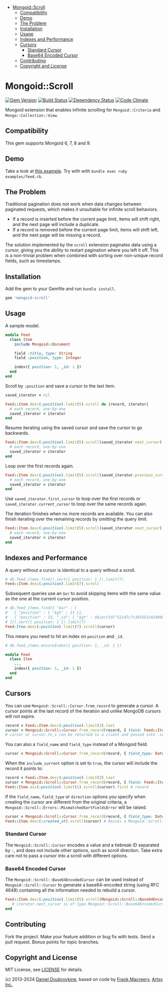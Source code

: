 - [Mongoid::Scroll](#mongoidscroll)
  - [Compatibility](#compatibility)
  - [Demo](#demo)
  - [The Problem](#the-problem)
  - [Installation](#installation)
  - [Usage](#usage)
  - [Indexes and Performance](#indexes-and-performance)
  - [Cursors](#cursors)
    - [Standard Cursor](#standard-cursor)
    - [Base64 Encoded Cursor](#base64-encoded-cursor)
  - [Contributing](#contributing)
  - [Copyright and License](#copyright-and-license)

# Mongoid::Scroll

[![Gem Version](https://badge.fury.io/rb/mongoid-scroll.svg)](https://badge.fury.io/rb/mongoid-scroll)
[![Build Status](https://github.com/mongoid/mongoid-scroll/actions/workflows/ci.yml/badge.svg)](https://github.com/mongoid/mongoid-scroll/actions/workflows/ci.yml)
[![Dependency Status](https://gemnasium.com/mongoid/mongoid-scroll.svg)](https://gemnasium.com/mongoid/mongoid-scroll)
[![Code Climate](https://codeclimate.com/github/mongoid/mongoid-scroll.svg)](https://codeclimate.com/github/mongoid/mongoid-scroll)

Mongoid extension that enables infinite scrolling for `Mongoid::Criteria` and `Mongo::Collection::View`.

## Compatibility

This gem supports Mongoid 6, 7, 8 and 9.

## Demo

Take a look at [this example](examples/feed.rb). Try with with `bundle exec ruby examples/feed.rb`.

## The Problem

Traditional pagination does not work when data changes between paginated requests, which makes it unsuitable for infinite scroll behaviors.

* If a record is inserted before the current page limit, items will shift right, and the next page will include a duplicate.
* If a record is removed before the current page limit, items will shift left, and the next page will be missing a record.

The solution implemented by the `scroll` extension paginates data using a cursor, giving you the ability to restart pagination where you left it off. This is a non-trivial problem when combined with sorting over non-unique record fields, such as timestamps.

## Installation

Add the gem to your Gemfile and run `bundle install`.

```ruby
gem 'mongoid-scroll'
```

## Usage

A sample model.

```ruby
module Feed
  class Item
    include Mongoid::Document

    field :title, type: String
    field :position, type: Integer

    index({ position: 1, _id: 1 })
  end
end
```

Scroll by `:position` and save a cursor to the last item.

```ruby
saved_iterator = nil

Feed::Item.desc(:position).limit(5).scroll do |record, iterator|
  # each record, one-by-one
  saved_iterator = iterator
end
```

Resume iterating using the saved cursor and save the cursor to go backwards.

```ruby
Feed::Item.desc(:position).limit(5).scroll(saved_iterator.next_cursor) do |record, iterator|
  # each record, one-by-one
  saved_iterator = iterator
end
```

Loop over the first records again.

```ruby
Feed::Item.desc(:position).limit(5).scroll(saved_iterator.previous_cursor) do |record, iterator|
  # each record, one-by-one
  saved_iterator = iterator
end
```

Use `saved_iterator.first_cursor` to loop over the first records or `saved_iterator.current_cursor` to loop over the same records again.

The iteration finishes when no more records are available. You can also finish iterating over the remaining records by omitting the query limit.

```ruby
Feed::Item.desc(:position).limit(5).scroll(saved_iterator.next_cursor) do |record, iterator|
  # each record, one-by-one
  saved_iterator = iterator
end
```

## Indexes and Performance

A query without a cursor is identical to a query without a scroll.

``` ruby
# db.feed_items.find().sort({ position: 1 }).limit(7)
Feed::Item.desc(:position).limit(7).scroll
```

Subsequent queries use an `$or` to avoid skipping items with the same value as the one at the current cursor position.

``` ruby
# db.feed_items.find({ "$or" : [
#   { "position" : { "$gt" : 13 }},
#   { "position" : 13, "_id": { "$gt" : ObjectId("511d7c7c3b5552c92400000e") }}
# ]}).sort({ position: 1 }).limit(7)
Feed:Item.desc(:position).limit(7).scroll(cursor)
```

This means you need to hit an index on `position` and `_id`.

``` ruby
# db.feed_items.ensureIndex({ position: 1, _id: 1 })

module Feed
  class Item
    ...
    index({ position: 1, _id: 1 })
  end
end
```

## Cursors

You can use `Mongoid::Scroll::Cursor.from_record` to generate a cursor. A cursor points at the last record of the iteration and unlike MongoDB cursors will not expire.

```ruby
record = Feed::Item.desc(:position).limit(3).last
cursor = Mongoid::Scroll::Cursor.from_record(record, { field: Feed::Item.fields["position"] })
# cursor or cursor.to_s can be returned to a client and passed into .scroll(cursor)
```

You can also a `field_name` and `field_type` instead of a Mongoid field.

```ruby
cursor = Mongoid::Scroll::Cursor.from_record(record, { field_type: DateTime, field_name: "position" })
```

When the `include_current` option is set to `true`, the cursor will include the record it points to:

```ruby
record = Feed::Item.desc(:position).limit(3).last
cursor = Mongoid::Scroll::Cursor.from_record(record, { field: Feed::Item.fields["position"], include_current: true })
Feed::Item.asc(:position).limit(1).scroll(cursor).first # record
```

If the `field_name`, `field_type` or `direction` options you specify when creating the cursor are different from the original criteria, a `Mongoid::Scroll::Errors::MismatchedSortFieldsError` will be raised.

```ruby
cursor = Mongoid::Scroll::Cursor.from_record(record, { field_type: DateTime, field_name: "position" })
Feed::Item.desc(:created_at).scroll(cursor) # Raises a Mongoid::Scroll::Errors::MismatchedSortFieldsError
```

### Standard Cursor

The `Mongoid::Scroll::Cursor` encodes a value and a tiebreak ID separated by `:`, and does not include other options, such as scroll direction. Take extra care not to pass a cursor into a scroll with different options.

### Base64 Encoded Cursor

The `Mongoid::Scroll::Base64EncodedCursor` can be used instead of `Mongoid::Scroll::Cursor` to generate a base64-encoded string (using RFC 4648) containing all the information needed to rebuild a cursor.

```ruby
Feed::Item.desc(:position).limit(5).scroll(Mongoid::Scroll::Base64EncodedCursor) do |record, iterator|
   # iterator.next_cursor is of type Mongoid::Scroll::Base64EncodedCursor
end
```

## Contributing

Fork the project. Make your feature addition or bug fix with tests. Send a pull request. Bonus points for topic branches.

## Copyright and License

MIT License, see [LICENSE](http://github.com/mongoid/mongoid-scroll/raw/master/LICENSE.md) for details.

(c) 2013-2024 [Daniel Doubrovkine](http://github.com/dblock), based on code by [Frank Macreery](http://github.com/macreery), [Artsy Inc.](http://artsy.net)
